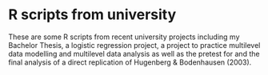 # R scripts from university
These are some R scripts from recent university projects including my Bachelor Thesis, a logistic regression project, a project to practice multilevel data modelling and multilevel data analysis as well as the pretest for and the final analysis of a direct replication of Hugenberg & Bodenhausen (2003).
